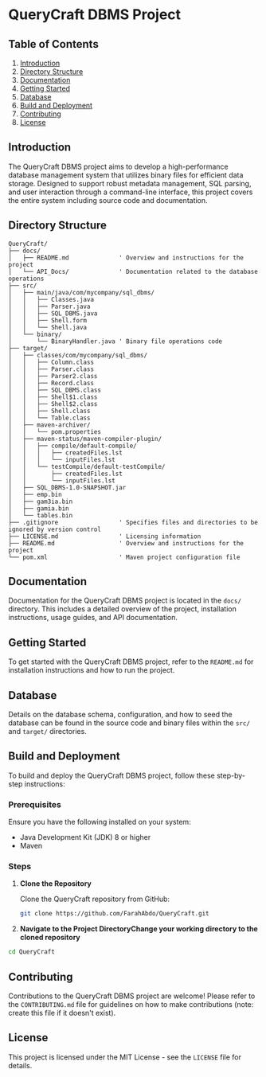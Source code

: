 # QueryCraft DBMS Project

## Table of Contents

1. [Introduction](#introduction)
2. [Directory Structure](#directory-structure)
3. [Documentation](#documentation)
4. [Getting Started](#getting-started)
5. [Database](#database)
6. [Build and Deployment](#build-and-deployment)
7. [Contributing](#contributing)
8. [License](#license)

## Introduction

The QueryCraft DBMS project aims to develop a high-performance database management system that utilizes binary files for efficient data storage. Designed to support robust metadata management, SQL parsing, and user interaction through a command-line interface, this project covers the entire system including source code and documentation.

## Directory Structure

```vbnet
QueryCraft/
├── docs/
│   ├── README.md              ' Overview and instructions for the project
│   └── API_Docs/              ' Documentation related to the database operations
├── src/
│   ├── main/java/com/mycompany/sql_dbms/
│   │   ├── Classes.java
│   │   ├── Parser.java
│   │   ├── SQL_DBMS.java
│   │   ├── Shell.form
│   │   └── Shell.java
│   └── binary/
│       └── BinaryHandler.java ' Binary file operations code
├── target/
│   ├── classes/com/mycompany/sql_dbms/
│   │   ├── Column.class
│   │   ├── Parser.class
│   │   ├── Parser2.class
│   │   ├── Record.class
│   │   ├── SQL_DBMS.class
│   │   ├── Shell$1.class
│   │   ├── Shell$2.class
│   │   ├── Shell.class
│   │   └── Table.class
│   ├── maven-archiver/
│   │   └── pom.properties
│   ├── maven-status/maven-compiler-plugin/
│   │   ├── compile/default-compile/
│   │   │   ├── createdFiles.lst
│   │   │   └── inputFiles.lst
│   │   └── testCompile/default-testCompile/
│   │       ├── createdFiles.lst
│   │       └── inputFiles.lst
│   ├── SQL_DBMS-1.0-SNAPSHOT.jar
│   ├── emp.bin
│   ├── gam3ia.bin
│   ├── gamia.bin
│   └── tables.bin
├── .gitignore                 ' Specifies files and directories to be ignored by version control
├── LICENSE.md                 ' Licensing information
├── README.md                  ' Overview and instructions for the project
└── pom.xml                    ' Maven project configuration file
``` 

## Documentation

Documentation for the QueryCraft DBMS project is located in the `docs/` directory. This includes a detailed overview of the project, installation instructions, usage guides, and API documentation.

## Getting Started

To get started with the QueryCraft DBMS project, refer to the `README.md` for installation instructions and how to run the project.

## Database

Details on the database schema, configuration, and how to seed the database can be found in the source code and binary files within the `src/` and `target/` directories.

## Build and Deployment

To build and deploy the QueryCraft DBMS project, follow these step-by-step instructions:

### Prerequisites

Ensure you have the following installed on your system:
- Java Development Kit (JDK) 8 or higher
- Maven

### Steps

1. **Clone the Repository**

   Clone the QueryCraft repository from GitHub:
   ```bash
   git clone https://github.com/FarahAbdo/QueryCraft.git

2. **Navigate to the Project DirectoryChange your working directory to the cloned repository**
  ```bash
  cd QueryCraft
  ```
## Contributing

Contributions to the QueryCraft DBMS project are welcome! Please refer to the `CONTRIBUTING.md` file for guidelines on how to make contributions (note: create this file if it doesn't exist).

## License

This project is licensed under the MIT License - see the `LICENSE` file for details.

